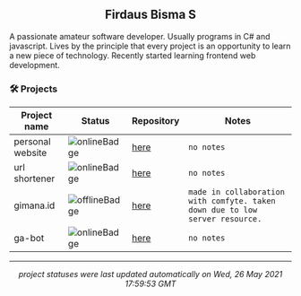<h2 align="center">Firdaus Bisma S</h2>
A passionate amateur software developer. Usually programs in C# and javascript. Lives by the principle that every project is an opportunity to learn a new piece of technology. Recently started learning frontend web development.

### 🛠 Projects
| Project name | Status | Repository | Notes |
| --- | --- | --- | --- |
| personal website | ![onlineBadge](https://img.shields.io/badge/200-online-%234caf50) | [here](https://github.com/gldnpz17/gldnpz.com) | `no notes` |
| url shortener | ![onlineBadge](https://img.shields.io/badge/200-online-%234caf50) | [here](https://github.com/gldnpz17/url-shortener) | `no notes` |
| gimana.id | ![offlineBadge](https://img.shields.io/badge/503-offline-e53935) | [here](https://github.com/gldnpz17/gimana.id) | `made in collaboration with comfyte. taken down due to low server resource.` |
| ga-bot | ![onlineBadge](https://img.shields.io/badge/200-online-%234caf50) | [here](https://github.com/gldnpz17/ga-bot) | `no notes` |

---
*<p align="center">project statuses were last updated automatically on Wed, 26 May 2021 17:59:53 GMT</p>*